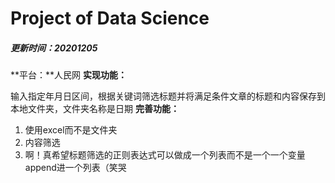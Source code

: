 # Project of Data Science
##### 更新时间：20201205 
**平台：**人民网
**实现功能：**

输入指定年月日区间，根据关键词筛选标题并将满足条件文章的标题和内容保存到本地文件夹，文件夹名称是日期
**完善功能：**

1. 使用excel而不是文件夹
2. 内容筛选
3. 啊！真希望标题筛选的正则表达式可以做成一个列表而不是一个一个变量append进一个列表（笑哭